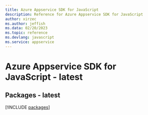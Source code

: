 ```yaml
---
title: Azure Appservice SDK for JavaScript
description: Reference for Azure Appservice SDK for JavaScript
author: xirzec
ms.author: jeffish
ms.data: 02/20/2023
ms.topic: reference
ms.devlang: javascript
ms.service: appservice
---
```

# Azure Appservice SDK for JavaScript - latest
## Packages - latest
[!INCLUDE [packages](appservice-index.md)]